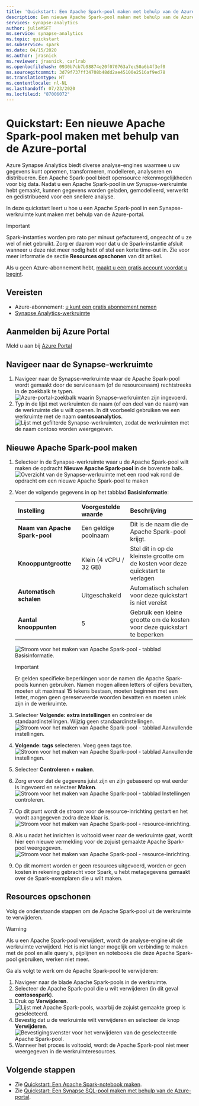 ```yaml
---
title: 'Quickstart: Een Apache Spark-pool maken met behulp van de Azure-portal'
description: Een nieuwe Apache Spark-pool maken met behulp van de Azure-portal door de stappen in deze handleiding uit te voeren.
services: synapse-analytics
author: julieMSFT
ms.service: synapse-analytics
ms.topic: quickstart
ms.subservice: spark
ms.date: 04/15/2020
ms.author: jrasnick
ms.reviewer: jrasnick, carlrab
ms.openlocfilehash: 0930b7cb7b98874e20f070763a7ec50a6b4f3ef0
ms.sourcegitcommit: 3d79f737ff34708b48dd2ae45100e2516af9ed78
ms.translationtype: HT
ms.contentlocale: nl-NL
ms.lasthandoff: 07/23/2020
ms.locfileid: "87006072"
---
```

# <a name="quickstart-create-a-new-apache-spark-pool-using-the-azure-portal"></a>Quickstart: Een nieuwe Apache Spark-pool maken met behulp van de Azure-portal

Azure Synapse Analytics biedt diverse analyse-engines waarmee u uw gegevens kunt opnemen, transformeren, modelleren, analyseren en distribueren. Een Apache Spark-pool biedt opensource rekenmogelijkheden voor big data. Nadat u een Apache Spark-pool in uw Synapse-werkruimte hebt gemaakt, kunnen gegevens worden geladen, gemodelleerd, verwerkt en gedistribueerd voor een snellere analyse.

In deze quickstart leert u hoe u een Apache Spark-pool in een Synapse-werkruimte kunt maken met behulp van de Azure-portal.

> [!IMPORTANT]
> Spark-instanties worden pro rato per minuut gefactureerd, ongeacht of u ze wel of niet gebruikt. Zorg er daarom voor dat u de Spark-instantie afsluit wanneer u deze niet meer nodig hebt of stel een korte time-out in. Zie voor meer informatie de sectie **Resources opschonen** van dit artikel.

Als u geen Azure-abonnement hebt, [maakt u een gratis account voordat u begint](https://azure.microsoft.com/free/).

## <a name="prerequisites"></a>Vereisten

- Azure-abonnement: [u kunt een gratis abonnement nemen](https://azure.microsoft.com/free/)
- [Synapse Analytics-werkruimte](quickstart-create-workspace.md)

## <a name="sign-in-to-the-azure-portal"></a>Aanmelden bij Azure Portal

Meld u aan bij [Azure Portal](https://portal.azure.com/)

## <a name="navigate-to-the-synapse-workspace"></a>Navigeer naar de Synapse-werkruimte 
1. Navigeer naar de Synapse-werkruimte waar de Apache Spark-pool wordt gemaakt door de servicenaam (of de resourcenaam) rechtstreeks in de zoekbalk te typen.
![Azure-portal-zoekbalk waarin Synapse-werkruimten zijn ingevoerd.](media/quickstart-create-sql-pool/create-sql-pool-00a.png)
1. Typ in de lijst met werkruimten de naam (of een deel van de naam) van de werkruimte die u wilt openen. In dit voorbeeld gebruiken we een werkruimte met de naam **contosoanalytics**.
![Lijst met gefilterde Synapse-werkruimten, zodat de werkruimten met de naam contoso worden weergegeven.](media/quickstart-create-sql-pool/create-sql-pool-00b.png)


## <a name="create-new-apache-spark-pool"></a>Nieuwe Apache Spark-pool maken

1. Selecteer in de Synapse-werkruimte waar u de Apache Spark-pool wilt maken de opdracht **Nieuwe Apache Spark-pool** in de bovenste balk.
    ![Overzicht van de Synapse-werkruimte met een rood vak rond de opdracht om een nieuwe Apache Spark-pool te maken](media/quickstart-create-apache-spark-pool/create-spark-pool-portal-01.png)
2. Voer de volgende gegevens in op het tabblad **Basisinformatie**:

    |Instelling | Voorgestelde waarde | Beschrijving |
    | :------ | :-------------- | :---------- |
    | **Naam van Apache Spark-pool** | Een geldige poolnaam | Dit is de naam die de Apache Spark-pool krijgt. |
    | **Knooppuntgrootte** | Klein (4 vCPU / 32 GB) | Stel dit in op de kleinste grootte om de kosten voor deze quickstart te verlagen |
    | **Automatisch schalen** | Uitgeschakeld | Automatisch schalen voor deze quickstart is niet vereist |
    | **Aantal knooppunten** | 5 | Gebruik een kleine grootte om de kosten voor deze quickstart te beperken |


    ![Stroom voor het maken van Apache Spark-pool - tabblad Basisinformatie.](media/quickstart-create-apache-spark-pool/create-spark-pool-portal-02.png)
    > [!IMPORTANT]
    > Er gelden specifieke beperkingen voor de namen die Apache Spark-pools kunnen gebruiken. Namen mogen alleen letters of cijfers bevatten, moeten uit maximaal 15 tekens bestaan, moeten beginnen met een letter, mogen geen gereserveerde woorden bevatten en moeten uniek zijn in de werkruimte.

3. Selecteer **Volgende: extra instellingen** en controleer de standaardinstellingen. Wijzig geen standaardinstellingen.
    ![Stroom voor het maken van Apache Spark-pool - tabblad Aanvullende instellingen.](media/quickstart-create-apache-spark-pool/create-spark-pool-portal-03.png)

4. **Volgende: tags** selecteren. Voeg geen tags toe.
    ![Stroom voor het maken van Apache Spark-pool - tabblad Aanvullende instellingen.](media/quickstart-create-apache-spark-pool/create-spark-pool-03-tags.png)

5. Selecteer **Controleren + maken**.

6. Zorg ervoor dat de gegevens juist zijn en zijn gebaseerd op wat eerder is ingevoerd en selecteer **Maken**.
    ![Stroom voor het maken van Apache Spark-pool - tabblad Instellingen controleren.](media/quickstart-create-apache-spark-pool/create-spark-pool-portal-05.png)

7. Op dit punt wordt de stroom voor de resource-inrichting gestart en het wordt aangegeven zodra deze klaar is.
    ![Stroom voor het maken van Apache Spark-pool - resource-inrichting.](media/quickstart-create-apache-spark-pool/create-spark-pool-portal-06.png)

8. Als u nadat het inrichten is voltooid weer naar de werkruimte gaat, wordt hier een nieuwe vermelding voor de zojuist gemaakte Apache Spark-pool weergegeven.
    ![Stroom voor het maken van Apache Spark-pool - resource-inrichting.](media/quickstart-create-apache-spark-pool/create-spark-pool-portal-07.png)

9. Op dit moment worden er geen resources uitgevoerd, worden er geen kosten in rekening gebracht voor Spark, u hebt metagegevens gemaakt over de Spark-exemplaren die u wilt maken.

## <a name="clean-up-resources"></a>Resources opschonen

Volg de onderstaande stappen om de Apache Spark-pool uit de werkruimte te verwijderen.
> [!WARNING]
> Als u een Apache Spark-pool verwijdert, wordt de analyse-engine uit de werkruimte verwijderd. Het is niet langer mogelijk om verbinding te maken met de pool en alle query's, pijplijnen en notebooks die deze Apache Spark-pool gebruiken, werken niet meer.

Ga als volgt te werk om de Apache Spark-pool te verwijderen:

1. Navigeer naar de blade Apache Spark-pools in de werkruimte.
2. Selecteer de Apache Spark-pool die u wilt verwijderen (in dit geval **contosospark**).
3. Druk op **Verwijderen**.
 ![Lijst met Apache Spark-pools, waarbij de zojuist gemaakte groep is geselecteerd.](media/quickstart-create-apache-spark-pool/create-spark-pool-portal-08.png)
4. Bevestig dat u de werkruimte wilt verwijderen en selecteer de knop **Verwijderen**.
 ![Bevestigingsvenster voor het verwijderen van de geselecteerde Apache Spark-pool.](media/quickstart-create-apache-spark-pool/create-spark-pool-portal-10.png)
5. Wanneer het proces is voltooid, wordt de Apache Spark-pool niet meer weergegeven in de werkruimteresources.

## <a name="next-steps"></a>Volgende stappen

- Zie [Quickstart: Een Apache Spark-notebook maken](quickstart-apache-spark-notebook.md).
- Zie [Quickstart: Een Synapse SQL-pool maken met behulp van de Azure-portal](quickstart-create-sql-pool-portal.md).
